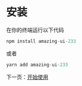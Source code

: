   # 安装

  在你的终端运行以下代码

  ```js
  npm install amazing-ui-233
  ```

  或者

  ```js
  yarn add amazing-ui-233
  ```

  下一页：[开始使用](#/doc/start-use)
